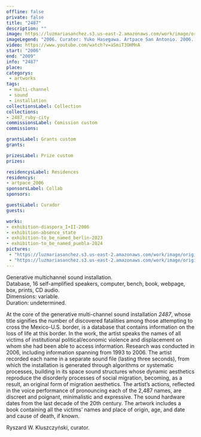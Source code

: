 ```yaml
---
offline: false
private: false
title: "2487"
description: ""
image: https://luzmariasanchez.s3.us-east-2.amazonaws.com/work/image/original/2487_vi01.jpg
imageLegend: "2006. Curator: Yuko Hasegawa. Artpace San Antonio. 2006. San Antonio, United States. Photo: Todd Johnson."
video: https://www.youtube.com/watch?v=aSmiT3OHMnA
start: "2006"
end: "2009"
info: "2487"
place: 
categorys:
 - artworks
tags:
 - multi-channel
 - sound
 - installation
collectionsLabel: Collection
collections:
- 2487_ruby-city
commissionsLabel: Comission custom
commissions:

grantsLabel: Grants custom
grants:

prizesLabel: Prize custom
prizes:

residencysLabel: Residences
residencys:
- artpace_2006
sponsorsLabel: Collab
sponsors:

guestsLabel: Curador
guests:

works:
- exhibition-diaspora_I+II-2006
- exhibition-absence_state
- exhibition-to_be_named_berlin-2023
- exhibition-to_be_named_puebla-2024
pictures:
 - "https://luzmariasanchez.s3.us-east-2.amazonaws.com/work/image/original/2487_vi01.jpg | 2006. Curator: Yuko Hasegawa. Artpace San Antonio. 2006. San Antonio, United States. Photo: Todd Johnson."
 - "https://luzmariasanchez.s3.us-east-2.amazonaws.com/work/image/original/2487_vi02.jpg | 2006. Curator: Yuko Hasegawa. Artpace San Antonio. 2006. San Antonio, United States. Photo: Todd Johnson."
---
```


Generative multichannel sound installation. \
Database, 16 self-amplified speakers, computer, bench, book, webpage, box, prints, CD audio. \
Dimensions: variable.\
Duration: undetermined.


At the core of the generative multi-channel sound installation *2487*, whose title signifies the number of discovered fatalities among those attempting to cross the Mexico-U.S. border, is a database that contains information on the loss of life at this border. In the work, the artist speaks the names of all victims of institutional political/economic violence and displacement on whom she had been able to access information. Research was conducted in 2006, including information spanning from 1993 to 2006. The artist recorded each name in a separate sound file (lasting three seconds), from which the installation is generated through algorithms or systematic processes, building in its space sound structures whose dynamic aesthetics reproduce the disorderly processes of social migration, becoming, as a result, an original form of migration aesthetics. The artist’s actions, reflected in the voice performance of pronouncing each of the 2,487 names, are discreet and poignant, minimalistic and expressive. The sound hardware dates from the last decade of the 20th century. The artwork includes a book containing all the victims’ names and place of origin, age, and date and cause of death, if known.  

Ryszard W. Kluszczyński, curator.
